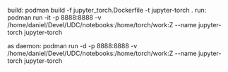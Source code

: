 build: podman build -f jupyter_torch.Dockerfile -t jupyter-torch .
run: podman run -it -p 8888:8888 -v /home/daniel/Devel/UDC/notebooks:/home/torch/work:Z --name jupyter-torch jupyter-torch

as daemon:
   podman run -d -p 8888:8888  -v /home/daniel/Devel/UDC/notebooks:/home/torch/work:Z --name jupyter-torch jupyter-torch
